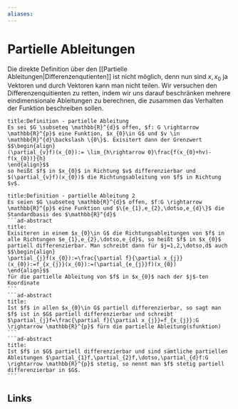 ```yaml
---
aliases: 
---
```

# Partielle Ableitungen 
Die direkte Definition über den [[Partielle Ableitungen|Differenzenqutienten]] ist nicht möglich, denn nun sind $x,x_{0}$ ja Vektoren und durch Vektoren kann man nicht teilen.
Wir versuchen den Differenzenquitienten zu retten, indem wir uns darauf beschränken mehrere eindimensionale Ableitungen zu berechnen, die zusammen das Verhalten der Funktion beschreiben sollen.
```ad-abstract
title:Definition - partielle Ableitung
Es sei $G \subseteq \mathbb{R}^{d}$ offen, $f: G \rightarrow \mathbb{R}^{p}$ eine Funktion, $x_{0}\in G$ und $v \in \mathbb{R}^{d}\backslash \{0\}$. Exisitert dann der Grenzwert
$$\begin{align}
(\partial_{v}f)(x_{0}):= \lim_{h\rightarrow 0}\frac{f(x_{0}+hv)-f(x_{0})}{h}
\end{align}$$
so heißt $f$ in $x_{0}$ in Richtung $v$ differenzierbar und $(\partial_{v}f)(x_{0})$ die Richtungsableitung von $f$ in Richtung $v$.
```
````ad-abstract
title:Definition - partielle Ableitung 2
Es seien $G \subseteq \mathbb{R}^{d}$ offen, $f:G \rightarrow \mathbb{R}^{p}$ eine Funktion und $\{e_{1},e_{2},\dotso,e_{d}\}$ die Standardbasis des $\mathbb{R}^{d}$
```ad-abstract
title:
Exisiteren in einem $x_{0}\in G$ die Richtungsableitungen von $f$ in alle Richtungen $e_{1},e_{2},\dotso,e_{d}$, so heißt $f$ in $x_{0}$ partiell differenzierbar. Man schreibt dann für $j=1,2,\dotso,d$ auch
$$\begin{align}
\partial_{j}f(x_{0}):=\frac{\partial f}{\partial x_{j}}(x_{0}):=f_{x_{j}}(x_{0}):=(\partial_{e_{j}}f)(x_{0})
\end{align}$$
für die partielle Ableitung von $f$ in $x_{0}$ nach der $j$-ten Koordinate
```
```ad-abstract
title:
Ist $f$ in allen $x_{0}\in G$ partiell differenzierbar, so sagt man $f$ ist in $G$ partiell differenzierbar und schreibt $\partial_{j}f=\frac{\partial f}{\partial x_{j}}=f_{x_{j}}:G \rightarrow \mathbb{R}^{p}$ fürn die partielle Ableitung(sfunktion)
```
```ad-abstract
title:
Ist $f$ in $G$ partiell differenzierbar und sind sämtliche partiellen Ableitungen $\partial_{1}f,\partial_{2}f,\dotso,\partial_{d}f:G \rightarrow \mathbb{R}^{p}$ stetig, so nennt man $f$ stetig partiell differenzierbar in $G$.
```
````

## Links